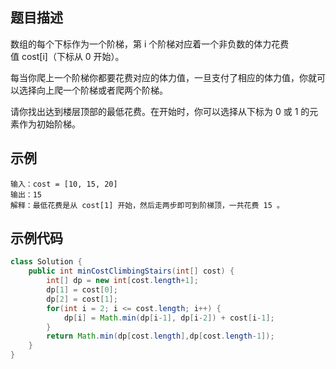 ## 题目描述
数组的每个下标作为一个阶梯，第 i 个阶梯对应着一个非负数的体力花费值 cost[i]（下标从 0 开始）。

每当你爬上一个阶梯你都要花费对应的体力值，一旦支付了相应的体力值，你就可以选择向上爬一个阶梯或者爬两个阶梯。

请你找出达到楼层顶部的最低花费。在开始时，你可以选择从下标为 0 或 1 的元素作为初始阶梯。

## 示例
``` text
输入：cost = [10, 15, 20]
输出：15
解释：最低花费是从 cost[1] 开始，然后走两步即可到阶梯顶，一共花费 15 。
```

## 示例代码
``` java
class Solution {
    public int minCostClimbingStairs(int[] cost) {
        int[] dp = new int[cost.length+1];
        dp[1] = cost[0];
        dp[2] = cost[1];
        for(int i = 2; i <= cost.length; i++) {
            dp[i] = Math.min(dp[i-1], dp[i-2]) + cost[i-1]; 
        }
        return Math.min(dp[cost.length],dp[cost.length-1]);
    }
}
```